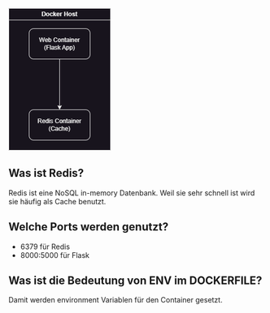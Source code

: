 ![Diagramm](diagram.png)

## Was ist Redis?
Redis ist eine NoSQL in-memory Datenbank. 
Weil sie sehr schnell ist wird sie häufig als Cache benutzt.
## Welche Ports werden genutzt?
- 6379 für Redis
- 8000:5000 für Flask
## Was ist die Bedeutung von ENV im DOCKERFILE?
Damit werden environment Variablen für den Container gesetzt.